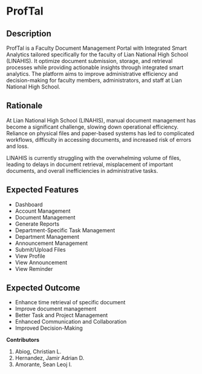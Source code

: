 # ProfTal

## Description
ProfTal is a Faculty Document Management Portal with Integrated Smart Analytics tailored specifically for the faculty of Lian National High School (LINAHIS). It optimize document submission, storage, and retrieval processes while providing actionable insights through integrated smart analytics. The platform aims to improve administrative efficiency and decision-making for faculty members, administrators, and staff at Lian National High School.

## Rationale
At Lian National High School (LINAHIS), manual document management has become a significant challenge, slowing down operational efficiency. Reliance on physical files and paper-based systems has led to complicated workflows, difficulty in accessing documents, and increased risk of errors and loss. 

LINAHIS is currently struggling with the overwhelming volume of files, leading to delays in document retrieval, misplacement of important documents, and overall inefficiencies in administrative tasks.

## Expected Features 
- Dashboard 
- Account Management 
- Document Management 
- Generate Reports 
- Department-Specific Task Management 
- Department Management 
- Announcement Management
- Submit/Upload Files
- View Profile
- View Announcement
- View Reminder

## Expected Outcome
- Enhance time retrieval of specific document
- Improve document management
- Better Task and Project Management
- Enhanced Communication and Collaboration
- Improved Decision-Making

**Contributors**
1. Abiog, Christian L.
2. Hernandez, Jamir Adrian D.
3. Amorante, Sean Leoj I.
